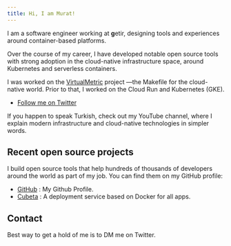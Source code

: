 ```yaml
---
title: Hi, I am Murat!
---
```


I am a software engineer working at <span class='company'><b>g</b>etir</span>, designing tools and experiences around container-based platforms.

Over the course of my career, I have developed notable open source tools with strong adoption in the cloud-native infrastructure space, around Kubernetes and serverless containers.

I was worked on the <a href="https://virtualmetric.com">VirtualMetric</a> project —the Makefile for the cloud-native world. Prior to that, I worked on the Cloud Run and Kubernetes (GKE).

- <a href="https://1.1.1.1/">Follow me on Twitter</a>

If you happen to speak Turkish, check out my YouTube channel, where I explain modern infrastructure and cloud-native technologies in simpler words.

## Recent open source projects

I build open source tools that help hundreds of thousands of developers around the world as part of my job. You can find them on my GitHub profile:

- [GitHub](https://github.com/muratmirgun) : My Github Profile.
- [Cubeta](https://cubeta.co) : A deployment service based on Docker for all apps.

## Contact

Best way to get a hold of me is to DM me on Twitter.
